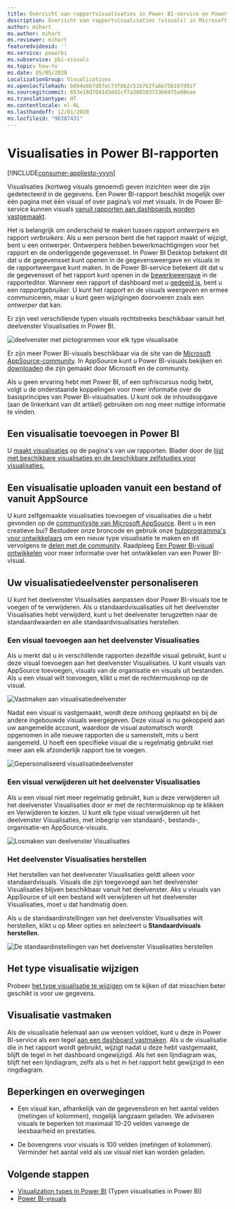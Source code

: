 ```yaml
---
title: Overzicht van rapportvisualisaties in Power BI-service en Power BI Desktop
description: Overzicht van rapportvisualisaties (visuals) in Microsoft Power BI.
author: mihart
ms.author: mihart
ms.reviewer: mihart
featuredvideoid: ''
ms.service: powerbi
ms.subservice: pbi-visuals
ms.topic: how-to
ms.date: 05/05/2020
LocalizationGroup: Visualizations
ms.openlocfilehash: b6b4ebb7d07ec73f8b2c51b7b2fabb75b197d91f
ms.sourcegitcommit: 653e18d7041d3dd1cf7a38010372366975a98eae
ms.translationtype: HT
ms.contentlocale: nl-NL
ms.lasthandoff: 12/01/2020
ms.locfileid: "96387431"
---
```

# <a name="visualizations-in-power-bi-reports"></a>Visualisaties in Power BI-rapporten

[!INCLUDE[consumer-appliesto-yyyn](../includes/consumer-appliesto-yyyn.md)]    

Visualisaties (kortweg visuals genoemd) geven inzichten weer die zijn gedetecteerd in de gegevens. Een Power BI-rapport beschikt mogelijk over één pagina met één visual of over pagina’s vol met visuals. In de Power BI-service kunnen visuals [vanuit rapporten aan dashboards worden vastgemaakt](../create-reports/service-dashboard-pin-tile-from-report.md).

Het is belangrijk om onderscheid te maken tussen rapport *ontwerpers* en rapport *verbruikers*.  Als u een persoon bent die het rapport maakt of wijzigt, bent u een ontwerper.  Ontwerpers hebben bewerkmachtigingen voor het rapport en de onderliggende gegevensset. In Power BI Desktop betekent dit dat u de gegevensset kunt openen in de gegevensweergave en visuals in de rapportweergave kunt maken. In de Power BI-service betekent dit dat u de gegevensset of het rapport kunt openen in de [bewerkweergave](../consumer/end-user-reading-view.md) in de rapporteditor. Wanneer een rapport of dashboard met u [gedeeld is](../consumer/end-user-shared-with-me.md), bent u een *rapportgebruiker*. U kunt het rapport en de visuals weergeven en ermee communiceren, maar u kunt geen wijzigingen doorvoeren zoals een *ontwerper* dat kan.

Er zijn veel verschillende typen visuals rechtstreeks beschikbaar vanuit het deelvenster Visualisaties in Power BI.

![deelvenster met pictogrammen voor elk type visualisatie](media/power-bi-report-visualizations/power-bi-icons.png)

Er zijn meer Power BI-visuals beschikbaar via de site van de [Microsoft AppSource-community](https://appsource.microsoft.com). In AppSource kunt u Power BI-visuals bekijken en [downloaden](https://appsource.microsoft.com/marketplace/apps?page=1&product=power-bi-visuals) die zijn gemaakt door Microsoft en de community.

Als u geen ervaring hebt met Power BI, of een opfriscursus nodig hebt, volgt u de onderstaande koppelingen voor meer informatie over de basisprincipes van Power BI-visualisaties.  U kunt ook de inhoudsopgave (aan de linkerkant van dit artikel) gebruiken om nog meer nuttige informatie te vinden.

## <a name="add-a-visualization-in-power-bi"></a>Een visualisatie toevoegen in Power BI

U [maakt visualisaties](power-bi-report-add-visualizations-i.md) op de pagina's van uw rapporten. Blader door de [lijst met beschikbare visualisaties en de beschikbare zelfstudies voor visualisaties.](power-bi-visualization-types-for-reports-and-q-and-a.md) 

## <a name="upload-a-visualization-from-a-file-or-from-appsource"></a>Een visualisatie uploaden vanuit een bestand of vanuit AppSource

U kunt zelfgemaakte visualisaties toevoegen of visualisaties die u hebt gevonden op de [communitysite van Microsoft AppSource](https://appsource.microsoft.com/marketplace/apps?product=power-bi-visuals). Bent u in een creatieve bui? Bestudeer onze broncode en gebruik onze [hulpprogramma's voor ontwikkelaars](../developer/visuals/environment-setup.md) om een nieuw type visualisatie te maken en dit vervolgens te [delen met de community](../developer/visuals/office-store.md). Raadpleeg [Een Power BI-visual ontwikkelen](../developer/visuals/develop-circle-card.md) voor meer informatie over het ontwikkelen van een Power BI-visual.

## <a name="personalize-your-visualization-pane"></a>Uw visualisatiedeelvenster personaliseren

U kunt het deelvenster Visualisaties aanpassen door Power BI-visuals toe te voegen of te verwijderen. Als u standaardvisualisaties uit het deelvenster Visualisaties hebt verwijderd, kunt u het deelvenster terugzetten naar de standaardwaarden en alle standaardvisualisaties herstellen.

### <a name="add-a-visual-to-the-visualization-pane"></a>Een visual toevoegen aan het deelvenster Visualisaties

Als u merkt dat u in verschillende rapporten dezelfde visual gebruikt, kunt u deze visual toevoegen aan het deelvenster Visualisaties. U kunt visuals van AppSource toevoegen, visuals van de organisatie en visuals uit bestanden. Als u een visual wilt toevoegen, klikt u met de rechtermuisknop op de visual.

![Vastmaken aan visualisatiedeelvenster](media/power-bi-report-visualizations/power-bi-pin-custom-visual-option.png)

Nadat een visual is vastgemaakt, wordt deze omhoog geplaatst en bij de andere ingebouwde visuals weergegeven. Deze visual is nu gekoppeld aan uw aangemelde account, waardoor de visual automatisch wordt opgenomen in alle nieuwe rapporten die u samenstelt, mits u bent aangemeld. U hoeft een specifieke visual die u regelmatig gebruikt niet meer aan elk afzonderlijk rapport toe te voegen.

![Gepersonaliseerd visualisatiedeelvenster](media/power-bi-report-visualizations/power-bi-personalized-visualization-pane.png)

### <a name="remove-a-visual-from-the-visualization-pane"></a>Een visual verwijderen uit het deelvenster Visualisaties

Als u een visual niet meer regelmatig gebruikt, kun u deze verwijderen uit het deelvenster Visualisaties door er met de rechtermuisknop op te klikken en Verwijderen te kiezen. U kunt elk type visual verwijderen uit het deelvenster Visualisaties, met inbegrip van standaard-, bestands-, organisatie-en AppSource-visuals.

![Losmaken van deelvenster Visualisaties](media/power-bi-report-visualizations/unpin-visual.png)

### <a name="restore-the-visualization-pane"></a>Het deelvenster Visualisaties herstellen

Het herstellen van het deelvenster Visualisaties geldt alleen voor standaardvisuals. Visuals die zijn toegevoegd aan het deelvenster Visualisaties blijven beschikbaar vanuit het deelvenster. Aks u visuals van AppSource of uit een bestand wilt verwijderen uit het deelvenster Visualisaties, moet u dat handmatig doen.

Als u de standaardinstellingen van het deelvenster Visualisaties wilt herstellen, klikt u op Meer opties en selecteert u **Standaardvisuals herstellen**.

![De standaardinstellingen van het deelvenster Visualisaties herstellen](media/power-bi-report-visualizations/restore-default.png)

## <a name="change-the-visualization-type"></a>Het type visualisatie wijzigen

Probeer [het type visualisatie te wijzigen](power-bi-report-change-visualization-type.md) om te kijken of dat misschien beter geschikt is voor uw gegevens.

## <a name="pin-the-visualization"></a>Visualisatie vastmaken

Als de visualisatie helemaal aan uw wensen voldoet, kunt u deze in Power BI-service als een tegel [aan een dashboard vastmaken](../create-reports/service-dashboard-pin-tile-from-report.md). Als u de visualisatie die in het rapport wordt gebruikt, wijzigt nadat u deze hebt vastgemaakt, blijft de tegel in het dashboard ongewijzigd. Als het een lijndiagram was, blijft het een lijndiagram, zelfs als u het in het rapport hebt gewijzigd in een ringdiagram.

## <a name="limitations-and-considerations"></a>Beperkingen en overwegingen
- Een visual kan, afhankelijk van de gegevensbron en het aantal velden (metingen of kolommen), mogelijk langzaam geladen.  We adviseren visuals te beperken tot maximaal 10-20 velden vanwege de leesbaarheid en prestaties. 

- De bovengrens voor visuals is 100 velden (metingen of kolommen). Verminder het aantal veld als uw visual niet kan worden geladen.

## <a name="next-steps"></a>Volgende stappen

* [Visualization types in Power BI](power-bi-visualization-types-for-reports-and-q-and-a.md) (Typen visualisaties in Power BI)
* [Power BI-visuals](../developer/visuals/power-bi-custom-visuals.md)
